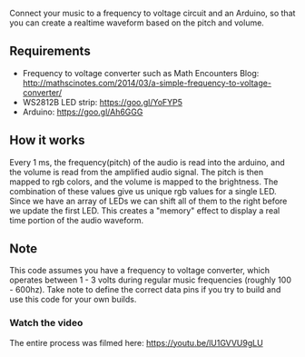 
Connect your music to a frequency to voltage circuit and an Arduino, so that you can create a realtime waveform based on the 
pitch and volume. 

## Requirements
- Frequency to voltage converter such as Math Encounters Blog: http://mathscinotes.com/2014/03/a-simple-frequency-to-voltage-converter/
- WS2812B LED strip: https://goo.gl/YoFYP5
- Arduino: https://goo.gl/Ah6GGG

## How it works

Every 1 ms, the frequency(pitch) of the audio is read into the arduino, and the volume is read from the amplified audio signal.
The pitch is then mapped to rgb colors, and the volume is mapped to the brightness. The combination of these values give us unique rgb
values for a single LED. Since we have an array of LEDs we can shift all of them to the right before we update the first LED.
This creates a "memory" effect to display a real time portion of the audio waveform. 

## Note
This code assumes you have a frequency to voltage converter, which operates between 1 - 3 volts during regular music frequencies (roughly 
100 - 600hz). Take note to define the correct data pins if you try to build and use this code for your own builds.

### Watch the video
The entire process was filmed here: https://youtu.be/lU1GVVU9gLU

